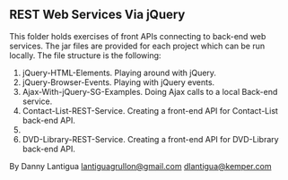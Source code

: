 ## REST Web Services Via jQuery

This folder holds exercises of front APIs connecting to back-end web services. The jar files are provided for each project which can be run locally. 
The file structure is the following:

1. jQuery-HTML-Elements. Playing around with jQuery.
2. jQuery-Browser-Events. Playing with jQuery events.
3. Ajax-With-jQuery-SG-Examples. Doing Ajax calls to a local Back-end service.
4. Contact-List-REST-Service. Creating a front-end API for Contact-List back-end API.
5. 
6. DVD-Library-REST-Service. Creating a front-end API for DVD-Library back-end API.

By Danny Lantigua
lantiguagrullon@gmail.com
dlantigua@kemper.com